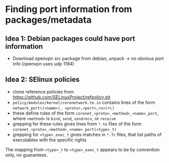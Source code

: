 # Finding port information from packages/metadata

## Idea 1: Debian packages could have port information
* Download openvpn src package from debian, unpack -> no obvious port info (openvpn uses udp 1194)

## Idea 2: SElinux policies
* clone reference policies from https://github.com/SELinuxProject/refpolicy.git
* `policy/modules/kernel/corenetwork.te.in` contains lines of the form `network_port\(<name>(, <proto>,<port>,<s>)+\)`
* these define rules of the form `corenet_<proto>_<method>_<name>_port`, where `<method>` is `bind`, `send`, `sendrecv`, or `receive`
* grepping for these rules gives lines from `*.te` files of the form `corenet_<proto>_<method>_<name>_port(<type>_t)`
* grepping for `<type>_exec_t` gives matches in `*.fc` files, that list paths of executables with the specific rights

The mapping from `<type>_t` to `<type>_exec_t` appears to be by convention only, no guarantees.
